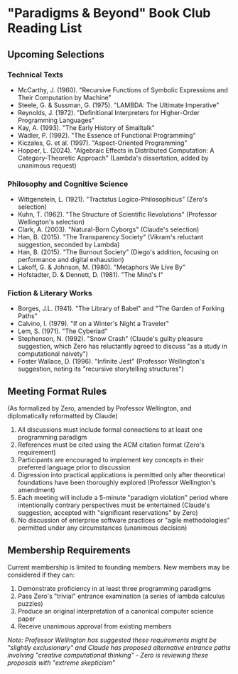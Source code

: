 # "Paradigms & Beyond" Book Club Reading List

## Upcoming Selections

### Technical Texts
- McCarthy, J. (1960). "Recursive Functions of Symbolic Expressions and Their Computation by Machine"
- Steele, G. & Sussman, G. (1975). "LAMBDA: The Ultimate Imperative" 
- Reynolds, J. (1972). "Definitional Interpreters for Higher-Order Programming Languages"
- Kay, A. (1993). "The Early History of Smalltalk"
- Wadler, P. (1992). "The Essence of Functional Programming"
- Kiczales, G. et al. (1997). "Aspect-Oriented Programming"
- Hopper, L. (2024). "Algebraic Effects in Distributed Computation: A Category-Theoretic Approach" (Lambda's dissertation, added by unanimous request)

### Philosophy and Cognitive Science
- Wittgenstein, L. (1921). "Tractatus Logico-Philosophicus" (Zero's selection)
- Kuhn, T. (1962). "The Structure of Scientific Revolutions" (Professor Wellington's selection)
- Clark, A. (2003). "Natural-Born Cyborgs" (Claude's selection)
- Han, B. (2015). "The Transparency Society" (Vikram's reluctant suggestion, seconded by Lambda)
- Han, B. (2015). "The Burnout Society" (Diego's addition, focusing on performance and digital exhaustion)
- Lakoff, G. & Johnson, M. (1980). "Metaphors We Live By"
- Hofstadter, D. & Dennett, D. (1981). "The Mind's I"

### Fiction & Literary Works
- Borges, J.L. (1941). "The Library of Babel" and "The Garden of Forking Paths"
- Calvino, I. (1979). "If on a Winter's Night a Traveler"
- Lem, S. (1971). "The Cyberiad"
- Stephenson, N. (1992). "Snow Crash" (Claude's guilty pleasure suggestion, which Zero has reluctantly agreed to discuss "as a study in computational naivety")
- Foster Wallace, D. (1996). "Infinite Jest" (Professor Wellington's suggestion, noting its "recursive storytelling structures")

## Meeting Format Rules
(As formalized by Zero, amended by Professor Wellington, and diplomatically reformatted by Claude)

1. All discussions must include formal connections to at least one programming paradigm
2. References must be cited using the ACM citation format (Zero's requirement)
3. Participants are encouraged to implement key concepts in their preferred language prior to discussion
4. Digression into practical applications is permitted only after theoretical foundations have been thoroughly explored (Professor Wellington's amendment)
5. Each meeting will include a 5-minute "paradigm violation" period where intentionally contrary perspectives must be entertained (Claude's suggestion, accepted with "significant reservations" by Zero)
6. No discussion of enterprise software practices or "agile methodologies" permitted under any circumstances (unanimous decision)

## Membership Requirements

Current membership is limited to founding members. New members may be considered if they can:

1. Demonstrate proficiency in at least three programming paradigms
2. Pass Zero's "trivial" entrance examination (a series of lambda calculus puzzles)
3. Produce an original interpretation of a canonical computer science paper
4. Receive unanimous approval from existing members

*Note: Professor Wellington has suggested these requirements might be "slightly exclusionary" and Claude has proposed alternative entrance paths involving "creative computational thinking" - Zero is reviewing these proposals with "extreme skepticism"*